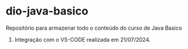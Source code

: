 # dio-java-basico
Repositório para armazenar todo o conteúdo do curso de Java Basico
1) Integração com o VS-CODE realizada em 21/07/2024.
